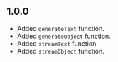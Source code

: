 ## 1.0.0

- Added `generateText` function.
- Added `generateObject` function.
- Added `streamText` function.
- Added `streamObject` function.
